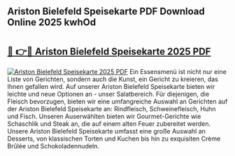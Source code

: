 ## Ariston Bielefeld Speisekarte PDF Download Online 2025 kwhOd

# <h2><a href="http://gcc8wg.nevu.top/?p=Ariston+Bielefeld+Speisekarte">🔗 👉🔴 Ariston Bielefeld Speisekarte 2025 PDF</a></h2>

[![Ariston Bielefeld Speisekarte 2025 PDF](https://i.imgur.com/dBaPXMq.png)](http://gcc8wg.nevu.top/?p=Ariston+Bielefeld+Speisekarte)
Ein Essensmenü ist nicht nur eine Liste von Gerichten, sondern auch die Kunst, ein Gericht zu kreieren, das Ihnen gefallen wird. Auf unserer Ariston Bielefeld Speisekarte bieten wir leichte und neue Optionen an - unser Salatbereich. Für diejenigen, die Fleisch bevorzugen, bieten wir eine umfangreiche Auswahl an Gerichten auf der Ariston Bielefeld Speisekarte an: Rindfleisch, Schweinefleisch, Huhn und Fisch. Unseren Auserwählten bieten wir Gourmet-Gerichte wie Schaschlik und Steak an, die auf einem alten Feuer zubereitet werden. Unsere Ariston Bielefeld Speisekarte umfasst eine große Auswahl an Desserts, von klassischen Torten und Kuchen bis hin zu exquisiten Crème Brûlée und Schokoladennudeln.
